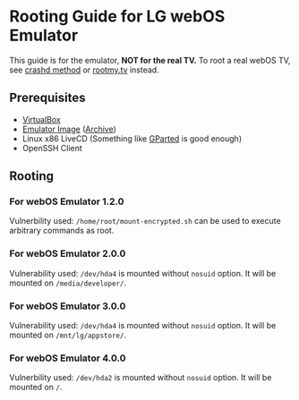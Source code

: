 # Rooting Guide for LG webOS Emulator

This guide is for the emulator, **NOT for the real TV.**
To root a real webOS TV, see [crashd method](https://gist.github.com/throwaway96/e811b0f7cc2a705a5a476a8dfa45e09f) 
or [rootmy.tv](https://rootmy.tv) instead.

## Prerequisites

- [VirtualBox](https://www.virtualbox.org/wiki/Downloads)
- [Emulator Image](https://webostv.developer.lge.com/develop/tools/emulator-installation) ([Archive](https://archive.org/details/lg-webos-tv-emulator))
- Linux x86 LiveCD (Something like [GParted](https://gparted.org/) is good enough)
- OpenSSH Client

## Rooting

### For webOS Emulator 1.2.0

Vulnerbility used: `/home/root/mount-encrypted.sh` can be used to execute arbitrary commands as root.

### For webOS Emulator 2.0.0

Vulnerability used: `/dev/hda4` is mounted without `nosuid` option. It will be mounted on `/media/developer/`.

### For webOS Emulator 3.0.0

Vulnerability used: `/dev/hda4` is mounted without `nosuid` option. It will be mounted on `/mnt/lg/appstore/`.

### For webOS Emulator 4.0.0

Vulnerbility used: `/dev/hda2` is mounted without `nosuid` option. It will be mounted on `/`.